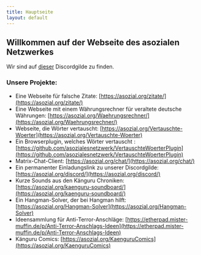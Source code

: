```yaml
---
title: Hauptseite
layout: default
---
```


## Willkommen auf der Webseite des asozialen Netzwerkes
Wir sind auf [dieser](https://asozial.org/discord/) Discordgilde zu finden.


### Unsere Projekte:

- Eine Webseite für falsche Zitate:  [https://asozial.org/zitate/](https://asozial.org/zitate/)
- Eine Webseite mit einem Währungsrechner für veraltete deutsche Währungen: [https://asozial.org/Waehrungsrechner/](https://asozial.org/Waehrungsrechner/)
- Webseite, die Wörter vertauscht: [https://asozial.org/Vertauschte-Woerter](https://asozial.org/Vertauschte-Woerter)
- Ein Browserplugin, welches Wörter vertauscht : [https://github.com/asozialesnetzwerk/VertauschteWoerterPlugin](https://github.com/asozialesnetzwerk/VertauschteWoerterPlugin)
- Matrix-Chat-Client: [https://asozial.org/chat/](https://asozial.org/chat/)
- Ein permanenter Einladungslink zu unserer Discordgilde: [https://asozial.org/discord/](https://asozial.org/discord/)
- Kurze Sounds aus den Känguru Chroniken: [https://asozial.org/kaenguru-soundboard/](https://asozial.org/kaenguru-soundboard/)
- Ein Hangman-Solver, der bei Hangman hilft: [https://asozial.org/Hangman-Solver](https://asozial.org/Hangman-Solver)
- Ideensammlung für Anti-Terror-Anschläge: [https://etherpad.mister-muffin.de/p/Anti-Terror-Anschlags-Ideen](https://etherpad.mister-muffin.de/p/Anti-Terror-Anschlags-Ideen)
- Känguru Comics: [https://asozial.org/KaenguruComics](https://asozial.org/KaenguruComics)
